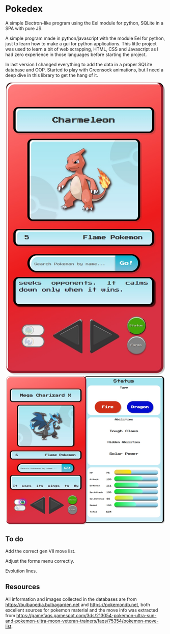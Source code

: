 # Pokedex

A simple Electron-like program using the Eel module for python, SQLite in a SPA with pure JS.

A simple program made in python/javascript with the module Eel for python, just to learn how to make a gui for python
applications. This little project was used to learn a bit of web scrapping, HTML, CSS and Javascript as I had zero
experience in those languages before starting the project.

In last version I changed everything to add the data in a proper SQLite database and OOP. Started to play with Greensock
animations, but I need a deep dive in this library to get the hang of it.

![](https://github.com/WagnerWD40/pokedex/blob/master/screenshots/image_01.jpg)
![](https://github.com/WagnerWD40/pokedex/blob/master/screenshots/image_02.jpg)

## To do

Add the correct gen VII move list.

Adjust the forms menu correctly.

Evolution lines.

## Resources

All information and images collected in the databases are from <a>https://bulbapedia.bulbagarden.net</a> and <a>https://pokemondb.net</a>, both excellent sources for pokemon material and the move info was extracted from <a>https://gamefaqs.gamespot.com/3ds/213054-pokemon-ultra-sun-and-pokemon-ultra-moon-veteran-trainers/faqs/75354/pokemon-move-list</a>.
